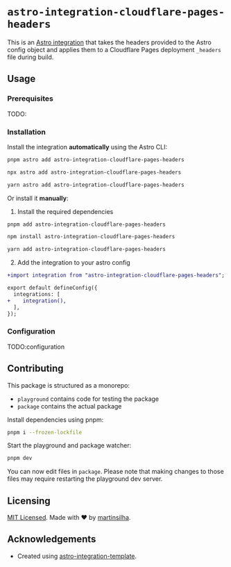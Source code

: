 # `astro-integration-cloudflare-pages-headers`

This is an [Astro integration](https://docs.astro.build/en/guides/integrations-guide/) that takes the headers provided to the Astro config object and applies them to a Cloudflare Pages deployment `_headers` file during build.

## Usage

### Prerequisites

TODO:

### Installation

Install the integration **automatically** using the Astro CLI:

```bash
pnpm astro add astro-integration-cloudflare-pages-headers
```

```bash
npx astro add astro-integration-cloudflare-pages-headers
```

```bash
yarn astro add astro-integration-cloudflare-pages-headers
```

Or install it **manually**:

1. Install the required dependencies

```bash
pnpm add astro-integration-cloudflare-pages-headers
```

```bash
npm install astro-integration-cloudflare-pages-headers
```

```bash
yarn add astro-integration-cloudflare-pages-headers
```

2. Add the integration to your astro config

```diff
+import integration from "astro-integration-cloudflare-pages-headers";

export default defineConfig({
  integrations: [
+    integration(),
  ],
});
```

### Configuration

TODO:configuration

## Contributing

This package is structured as a monorepo:

- `playground` contains code for testing the package
- `package` contains the actual package

Install dependencies using pnpm: 

```bash
pnpm i --frozen-lockfile
```

Start the playground and package watcher:

```bash
pnpm dev
```

You can now edit files in `package`. Please note that making changes to those files may require restarting the playground dev server.

## Licensing

[MIT Licensed](https://github.com/TODO:/blob/main/LICENSE). Made with ❤️ by [martinsilha](https://github.com/martinsilha).

## Acknowledgements

- Created using [astro-integration-template](https://github.com/florian-lefebvre/astro-integration-template).
